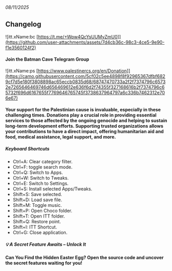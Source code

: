 ###### 08/11/2025

## Changelog

![itt.xName:bc [https://t.me/+Wpw4QcYsUUMyZmU0]](https://github.com/user-attachments/assets/7d4cb36c-98c3-4ce5-9e90-f1e3560124f2)

#### Join the Batman Cave Telegram Group

![itt.xName:ps [https://www.palestinercs.org/en/Donation]](https://camo.githubusercontent.com/5cf02c5ee4898f8f92965367dfbf6829cf7d5e180f3808898ac65eccb0835d68/68747470733a2f2f7374796c65732e7265646469746d656469612e636f6d2f74355f327168616b2f7374796c65732f696d6167655f7769646765745f3738637964797a6c336b7462312e706e67)

#### Your support for the Palestinian cause is invaluable, especially in these challenging times. Donations play a crucial role in providing essential services to those affected by the ongoing genocide and helping to sustain long-term development efforts. Supporting trusted organizations allows your contributions to have a direct impact, offering humanitarian aid and food, medical assistance, legal support, and more.

##### Keyboard Shortcuts

- Ctrl+A: Clear category filter.
- Ctrl+F: toggle search mode.
- Ctrl+Q: Switch to Apps.
- Ctrl+W: Switch to Tweaks.
- Ctrl+E: Switch to Settings.
- Ctrl+S: Install selected Apps/Tweaks.
- Shift+S: Save selected.
- Shift+D: Load save file.
- Shift+M: Toggle music.
- Shift+P: Open Choco folder.
- Shift+T: Open ITT folder.
- Shift+Q: Restore point.
- Shift+I: ITT Shortcut.
- Ctrl+G: Close application.

##### 💡 A Secret Feature Awaits – Unlock It

#### Can You Find the Hidden Easter Egg? Open the source code and uncover the secret features waiting for you!
